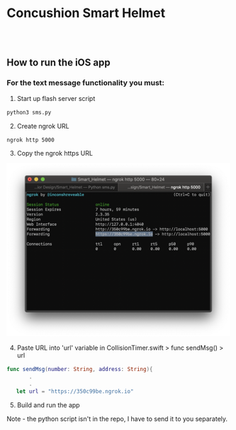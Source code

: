 #
# Concushion Smart Helmet
<br></br>
## How to run the iOS app
 
### For the text message functionality you must:
1. Start up flash server script

 ```bash
python3 sms.py
```

2. Create ngrok URL

 ```bash
ngrok http 5000
```

3. Copy the ngrok https URL 

![Ngrok Screenshot](Pics/ngrok_Screenshot.png)

4. Paste URL into 'url' variable in CollisionTimer.swift > func sendMsg() > url

 ```Swift
func sendMsg(number: String, address: String){
        .
        .
    let url = "https://350c99be.ngrok.io"
```

5. Build and run the app
 
Note - the python script isn't in the repo, I have to send it to you separately.
